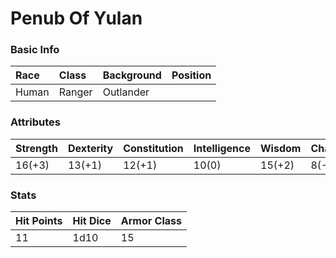 # Penub Of Yulan

### Basic Info
| Race | Class | Background | Position |
|:--|:--|:--|:--|
| Human | Ranger | Outlander |  |

### Attributes
| Strength | Dexterity | Constitution | Intelligence | Wisdom | Charisma |
|:--|:--|:--|:--|:--|:--|
| 16(+3) | 13(+1) | 12(+1) | 10(0) | 15(+2) | 8(-1) |

### Stats
| Hit Points | Hit Dice | Armor Class |
|:--|:--|:--|
| 11 | 1d10 | 15 |
